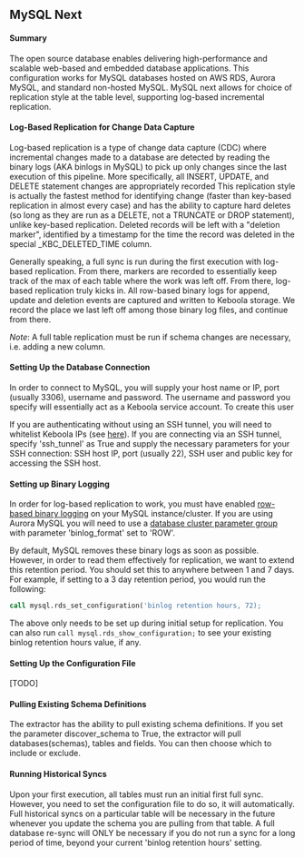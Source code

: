## MySQL Next
#### Summary
The open source database enables delivering high-performance and scalable web-based and embedded database applications.
This configuration works for MySQL databases hosted on AWS RDS, Aurora MySQL, and standard non-hosted MySQL. MySQL next
allows for choice of replication style at the table level, supporting log-based incremental replication.

#### Log-Based Replication for Change Data Capture
Log-based replication is a type of change data capture (CDC) where incremental changes made to a database are detected
by reading the binary logs (AKA binlogs in MySQL) to pick up only changes since the last execution of this pipeline.
More specifically, all INSERT, UPDATE, and DELETE statement changes are appropriately recorded 
This replication style is actually the fastest method for identifying change (faster than key-based replication in
almost every case) and has the ability to capture hard deletes (so long as they are run as a DELETE, not a TRUNCATE or 
DROP statement), unlike key-based replication. Deleted records will be left with a "deletion marker", identified by a
timestamp for the time the record was deleted in the special _KBC_DELETED_TIME column.

Generally speaking, a full sync is run during the first execution with log-based replication. From there, markers are
recorded to essentially keep track of the max of each table where the work was left off. From there, log-based
replication truly kicks in. All row-based binary logs for append, update and deletion events are captured and written to
Keboola storage. We record the place we last left off among those binary log files, and continue from there.

*Note*: A full table replication must be run if schema changes are necessary, i.e. adding a new column.

#### Setting Up the Database Connection
In order to connect to MySQL, you will supply your host name or IP, port (usually 3306), username and password. The
username and password you specify will essentially act as a Keboola service account. To create this user

If you are authenticating without using an SSH tunnel, you will need to whitelist Keboola IPs (see [here](https://help.keboola.com/components/ip-addresses)).
If you are connecting via an SSH tunnel, specify 'ssh_tunnel' as True and supply the necessary parameters for your SSH
connection: SSH host IP, port (usually 22), SSH user and public key for accessing the SSH host.

#### Setting up Binary Logging
In order for log-based replication to work, you must have enabled [row-based binary logging](https://dev.mysql.com/doc/refman/8.0/en/binary-log-setting.html)
on your MySQL instance/cluster. If you are using Aurora MySQL you will need to use a
[database cluster parameter group](https://docs.aws.amazon.com/AmazonRDS/latest/AuroraUserGuide/USER_WorkingWithParamGroups.html)
with parameter 'binlog_format' set to 'ROW'.

By default, MySQL removes these binary logs as soon as possible. However, in order to read them effectively for
replication, we want to extend this retention period. You should set this to anywhere between 1 and 7 days. For example,
if setting to a 3 day retention period, you would run the following:
```sql
call mysql.rds_set_configuration('binlog retention hours, 72);
```
The above only needs to be set up during initial setup for replication. You can also run
`call mysql.rds_show_configuration;` to see your existing binlog retention hours value, if any.

#### Setting Up the Configuration File
[TODO]

#### Pulling Existing Schema Definitions
The extractor has the ability to pull existing schema definitions. If you set the parameter discover_schema to True, the
extractor will pull databases(schemas), tables and fields. You can then choose which to include or exclude.

#### Running Historical Syncs
Upon your first execution, all tables must run an initial first full sync. However, you need to set the configuration
file to do so, it will automatically. Full historical syncs on a particular table will be necessary in the future
whenever you update the schema you are pulling from that table. A full database re-sync will ONLY be necessary if you do
not run a sync for a long period of time, beyond your current 'binlog retention hours' setting.